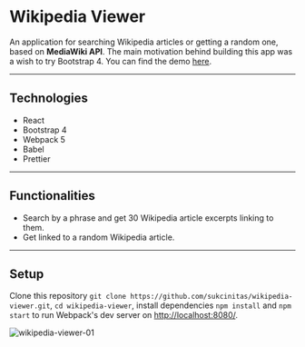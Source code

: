 # Wikipedia Viewer

An application for searching Wikipedia articles or getting a random one, based on **MediaWiki API**. The main motivation behind building this app was a wish to try Bootstrap 4. You can find the demo [here](https://codepen.io/sukcinitas/full/ExabqYB).

---

## Technologies

- React
- Bootstrap 4
- Webpack 5
- Babel
- Prettier

---

## Functionalities

- Search by a phrase and get 30 Wikipedia article excerpts linking to them.
- Get linked to a random Wikipedia article.

---

## Setup

Clone this repository `git clone https://github.com/sukcinitas/wikipedia-viewer.git`, `cd wikipedia-viewer`, install dependencies `npm install` and `npm start` to run Webpack's dev server on [http://localhost:8080/](http://localhost:8080/).

![wikipedia-viewer-01](https://user-images.githubusercontent.com/54353264/98174267-4b129400-1efd-11eb-8b18-7b2cf20643f2.gif)
